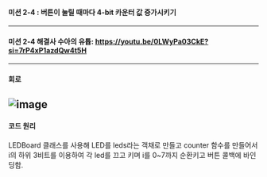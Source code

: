 #### 미션 2-4 : 버튼이 눌릴 때마다 4-bit 카운터 값 증가시키기
---
#### 미션 2-4 해결사 수아의 유튭: https://youtu.be/0LWyPa03CkE?si=7rP4xP1azdQw4t5H
---
#### 회로
![image](https://github.com/user-attachments/assets/942d67be-aac1-4577-99a2-63ebb42da008)
---
#### 코드 원리
LEDBoard 클래스를 사용해 LED를 leds라는 객채로 만들고 counter 함수를 만들어서 i의 하위 3비트를 이용하여 각 led를 끄고 키며 i를 0~7까지 순환키고 버튼 콜백에 바인딩함.

